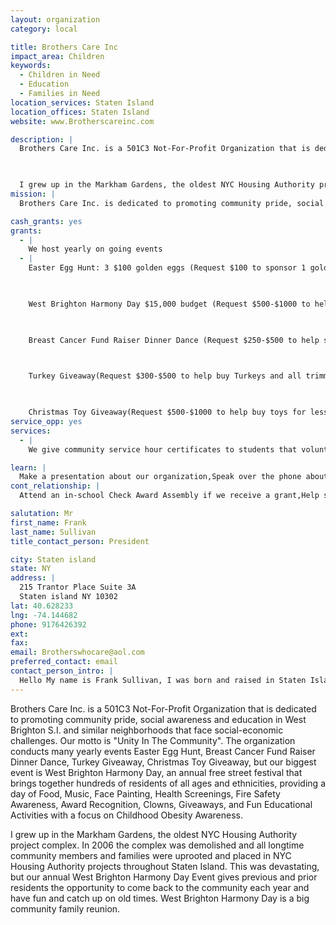```yaml
---
layout: organization
category: local

title: Brothers Care Inc
impact_area: Children
keywords: 
  - Children in Need
  - Education
  - Families in Need
location_services: Staten Island
location_offices: Staten Island
website: www.Brotherscareinc.com

description: |
  Brothers Care Inc. is a 501C3 Not-For-Profit Organization that is dedicated to promoting community pride, social awareness and education in West Brighton S.I. and similar neighborhoods that face social-economic challenges. Our motto is "Unity In The Community". The organization conducts many yearly events Easter Egg Hunt, Breast Cancer Fund Raiser Dinner Dance, Turkey Giveaway, Christmas Toy Giveaway, but our biggest event is West Brighton Harmony Day, an annual free street festival that brings together hundreds of residents of all ages and ethnicities, providing a day of Food, Music, Face Painting, Health Screenings, Fire Safety Awareness, Award Recognition, Clowns, Giveaways, and Fun Educational Activities with a focus on Childhood Obesity Awareness.

  

  I grew up in the Markham Gardens, the oldest NYC Housing Authority project complex. In 2006 the complex was demolished and all longtime community members and families were uprooted and placed in NYC Housing Authority projects throughout Staten Island. This was devastating, but our annual West Brighton Harmony Day Event gives previous and prior residents the opportunity to come back to the community each year and have fun and catch up on old times. West Brighton Harmony Day is a big community family reunion.
mission: |
  Brothers Care Inc. is dedicated to promoting community pride, social awareness and education in West Brighton S.I. and similar neighborhoods that face social-economic challenges. Our motto is "Unity In The Community."

cash_grants: yes
grants: 
  - |
    We host yearly on going events
  - |
    Easter Egg Hunt: 3 $100 golden eggs (Request $100 to sponsor 1 golden egg)

    

    West Brighton Harmony Day $15,000 budget (Request $500-$1000 to help support this event)

    

    Breast Cancer Fund Raiser Dinner Dance (Request $250-$500 to help support this event)

    

    Turkey Giveaway(Request $300-$500 to help buy Turkeys and all trimmings to give to over 100 families)

    

    Christmas Toy Giveaway(Request $500-$1000 to help buy toys for less fortunate and under privileged children of all ethnicities, ages infant to 15)
service_opp: yes
services: 
  - |
    We give community service hour certificates to students that volunteer their time to help with any of our yearly events.

learn: |
  Make a presentation about our organization,Speak over the phone about our work
cont_relationship: |
  Attend an in-school Check Award Assembly if we receive a grant,Help students tell local newspapers and media about their grant and/or project with us,Collect pennies during the Penny Harvest next fall

salutation: Mr
first_name: Frank
last_name: Sullivan
title_contact_person: President

city: Staten island
state: NY
address: |
  215 Trantor Place Suite 3A  
  Staten island NY 10302
lat: 40.628233
lng: -74.144682
phone: 9176426392
ext: 
fax: 
email: Brotherswhocare@aol.com
preferred_contact: email
contact_person_intro: |
  Hello My name is Frank Sullivan, I was born and raised in Staten Island. I grew up in the Markham Gardens, the oldest NYC Housing Authority project complex, until it was demolished in 2006. I am the president of Brothers Care Inc., a not for profit organization that is dedicated to promoting community pride and awareness in West Brighton and other similar neighborhoods in Staten Island and beyond. The organization has been in existence since 2001, but we just received our 501c3 in 2008. We have never worked with Common Cents schools before but we are looking forward to this great opportunity.
---
```

Brothers Care Inc. is a 501C3 Not-For-Profit Organization that is dedicated to promoting community pride, social awareness and education in West Brighton S.I. and similar neighborhoods that face social-economic challenges. Our motto is "Unity In The Community". The organization conducts many yearly events Easter Egg Hunt, Breast Cancer Fund Raiser Dinner Dance, Turkey Giveaway, Christmas Toy Giveaway, but our biggest event is West Brighton Harmony Day, an annual free street festival that brings together hundreds of residents of all ages and ethnicities, providing a day of Food, Music, Face Painting, Health Screenings, Fire Safety Awareness, Award Recognition, Clowns, Giveaways, and Fun Educational Activities with a focus on Childhood Obesity Awareness.



I grew up in the Markham Gardens, the oldest NYC Housing Authority project complex. In 2006 the complex was demolished and all longtime community members and families were uprooted and placed in NYC Housing Authority projects throughout Staten Island. This was devastating, but our annual West Brighton Harmony Day Event gives previous and prior residents the opportunity to come back to the community each year and have fun and catch up on old times. West Brighton Harmony Day is a big community family reunion.